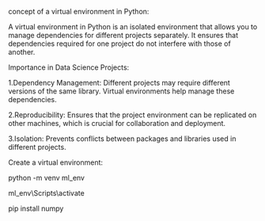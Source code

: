 concept of a virtual environment in Python:

A virtual environment in Python is an isolated environment that allows you to manage dependencies for different projects separately. It ensures that dependencies required for one project do not interfere with those of another.

Importance in Data Science Projects:

1.Dependency Management: Different projects may require different versions of the same library. Virtual environments help manage these dependencies.

2.Reproducibility: Ensures that the project environment can be replicated on other machines, which is crucial for collaboration and deployment.

3.Isolation: Prevents conflicts between packages and libraries used in different projects.

Create a virtual environment:

python -m venv ml_env

ml_env\Scripts\activate

pip install numpy
